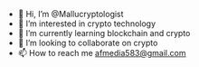 - 👋 Hi, I’m @Mallucryptologist
- 👀 I’m interested in crypto technology
- 🌱 I’m currently learning blockchain and crypto
- 💞️ I’m looking to collaborate on crypto
- 📫 How to reach me afmedia583@gmail.com

<!---
Mallucryptologist/Mallucryptologist is a ✨ special ✨ repository because its `README.md` (this file) appears on your GitHub profile.
You can click the Preview link to take a look at your changes.
--->
